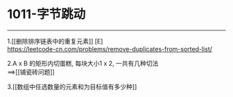 # 1011-字节跳动

---

1.[[删除排序链表中的重复元素]]  [E]  
https://leetcode-cn.com/problems/remove-duplicates-from-sorted-list/

2.A x B  的矩形内切蛋糕, 每块大小1 x 2, 一共有几种切法  
==>[[铺瓷砖问题]]

3.[[数组中任选数量的元素和为目标值有多少种]]

